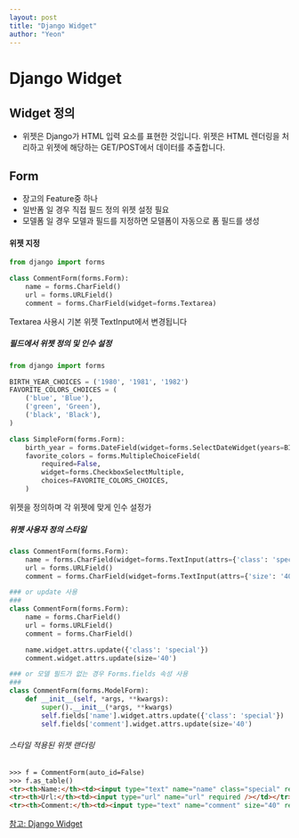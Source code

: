 ```yaml
---
layout: post
title: "Django Widget"
author: "Yeon"
---
```


# Django Widget

## Widget 정의
- 위젯은 Django가 HTML 입력 요소를 표현한 것입니다. 위젯은 HTML 렌더링을 처리하고 위젯에 해당하는 GET/POST에서 데이터를 추출합니다.

## Form
- 장고의 Feature중 하나
- 일반폼 일 경우 직접 필드 정의 위젯 설정 필요
- 모델폼 일 경우 모델과 필드를 지정하면 모델폼이 자동으로 폼 필드를 생성

#### 위젯 지정
```python
from django import forms

class CommentForm(forms.Form):
    name = forms.CharField()
    url = forms.URLField()
    comment = forms.CharField(widget=forms.Textarea)
```
Textarea 사용시 기본 위젯 TextInput에서 변경됩니다


##### 필드에서 위젯 정의 및 인수 설정
```python
from django import forms

BIRTH_YEAR_CHOICES = ('1980', '1981', '1982')
FAVORITE_COLORS_CHOICES = (
    ('blue', 'Blue'),
    ('green', 'Green'),
    ('black', 'Black'),
)

class SimpleForm(forms.Form):
    birth_year = forms.DateField(widget=forms.SelectDateWidget(years=BIRTH_YEAR_CHOICES))
    favorite_colors = forms.MultipleChoiceField(
        required=False,
        widget=forms.CheckboxSelectMultiple,
        choices=FAVORITE_COLORS_CHOICES,
    )
```
위젯을 정의하며 각 위젯에 맞게 인수 설정가

##### 위젯 사용자 정의 스타일
```python
class CommentForm(forms.Form):
    name = forms.CharField(widget=forms.TextInput(attrs={'class': 'special'}))
    url = forms.URLField()
    comment = forms.CharField(widget=forms.TextInput(attrs={'size': '40'}))

### or update 사용
###
class CommentForm(forms.Form):
    name = forms.CharField()
    url = forms.URLField()
    comment = forms.CharField()

    name.widget.attrs.update({'class': 'special'})
    comment.widget.attrs.update(size='40')

### or 모델 필드가 없는 경우 Forms.fields 속성 사용
###
class CommentForm(forms.ModelForm):
    def __init__(self, *args, **kwargs):
        super().__init__(*args, **kwargs)
        self.fields['name'].widget.attrs.update({'class': 'special'})
        self.fields['comment'].widget.attrs.update(size='40')

```
###### 스타일 적용된 위젯 랜더링
```HTML
>>> f = CommentForm(auto_id=False)
>>> f.as_table()
<tr><th>Name:</th><td><input type="text" name="name" class="special" required /></td></tr>
<tr><th>Url:</th><td><input type="url" name="url" required /></td></tr>
<tr><th>Comment:</th><td><input type="text" name="comment" size="40" required /></td></tr>
```



[참고: Django Widget](https://docs.djangoproject.com/en/2.0/ref/forms/widgets/)